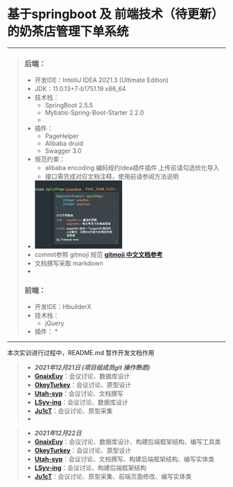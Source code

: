 #	基于springboot 及 前端技术（待更新）的奶茶店管理下单系统

---

> ### 后端：
>
> * 开发IDE：IntelliJ IDEA 2021.3 (Ultimate Edition)
> * JDK：11.0.13+7-b1751.19 x86_64
> * 技术栈：
>   * SpringBoot 2.5.5
>   * Mybatis-Spring-Boot-Starter 2.2.0
>   * 
> * 插件：
>   * PageHelper
>   * Alibaba druid
>   * Swagger 3.0
> * 规范约束：
>   * alibaba encoding 编码规约Idea插件插件 	上传前请勾选优化导入
>   * 接口需完成对应文档注释，使用前请参阅方法说明
> * <img src="README.assets/image-20211222164517631.png" alt="image-20211222164517631" style="zoom:25%;" />
> * commit参照 gitmoji 规范 [**gitmoji 中文文档参考**](https://gitmoji.js.org) 
> * 文档撰写采取 markdown
> * 
>
> ### 前端：
>
> * 开发IDE：HbuilderX
> * 技术栈：
>   * jQuery
> * 插件：
>   * 

---

本次实训进行过程中，README.md 暂作开发文档作用

>*  ***2021年12月21日 (项目组成员git 操作熟悉)*** 
>* [**GnaixEuy**](https://github.com/GnaixEuy)：会议讨论、数据库设计
>* [**OkeyTurkey**](https://github.com/OkeyTurkey)：会议讨论、原型设计
>* [**Utah-syp**](https://github.com/Utah-syp)：会议讨论、文档撰写
>* [**LSyv-ing**](https://github.com/LSyv-ing)：会议讨论、数据库设计
>* [**Ju1cT**](https://github.com/Ju1cT)：会议讨论、原型采集
>* 

>*  ***2021年12月22日*** 
>* [**GnaixEuy**](https://github.com/GnaixEuy)：会议讨论、数据库设计、构建后端框架结构、编写工具类
>* [**OkeyTurkey**](https://github.com/OkeyTurkey)：会议讨论、原型设计
>* [**Utah-syp**](https://github.com/Utah-syp)：会议讨论、文档撰写、构建后端框架结构、编写实体类
>* [**LSyv-ing**](https://github.com/LSyv-ing)：会议讨论、构建后端框架结构
>* [**Ju1cT**](https://github.com/Ju1cT)：会议讨论、原型采集、前端页面修改、编写实体类
>
>
